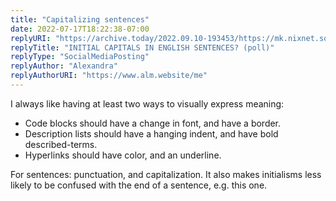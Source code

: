 ```yaml
---
title: "Capitalizing sentences"
date: 2022-07-17T18:22:38-07:00
replyURI: "https://archive.today/2022.09.10-193453/https://mk.nixnet.social/notes/92tluu3eml"
replyTitle: "INITIAL CAPITALS IN ENGLISH SENTENCES? (poll)"
replyType: "SocialMediaPosting"
replyAuthor: "Alexandra"
replyAuthorURI: "https://www.alm.website/me"
---
```


I always like having at least two ways to visually express meaning:

- Code blocks should have a change in font, and have a border.
- Description lists should have a hanging indent, and have bold described-terms.
- Hyperlinks should have color, and an underline.

For sentences: punctuation, and capitalization. It also makes initialisms less likely to be confused with the end of a sentence, e.g. this one.
